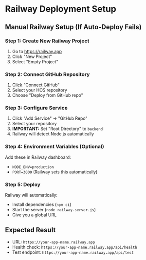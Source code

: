 # Railway Deployment Setup

## Manual Railway Setup (If Auto-Deploy Fails)

### Step 1: Create New Railway Project
1. Go to https://railway.app
2. Click "New Project"
3. Select "Empty Project"

### Step 2: Connect GitHub Repository
1. Click "Connect GitHub"
2. Select your HOS repository
3. Choose "Deploy from GitHub repo"

### Step 3: Configure Service
1. Click "Add Service" → "GitHub Repo"
2. Select your repository
3. **IMPORTANT:** Set "Root Directory" to `backend`
4. Railway will detect Node.js automatically

### Step 4: Environment Variables (Optional)
Add these in Railway dashboard:
- `NODE_ENV=production`
- `PORT=3000` (Railway sets this automatically)

### Step 5: Deploy
Railway will automatically:
- Install dependencies (`npm ci`)
- Start the server (`node railway-server.js`)
- Give you a global URL

## Expected Result
- URL: `https://your-app-name.railway.app`
- Health check: `https://your-app-name.railway.app/api/health`
- Test endpoint: `https://your-app-name.railway.app/api/test`
